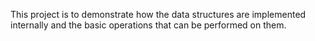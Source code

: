 This project is to demonstrate how the data structures are implemented internally and the basic operations that can be performed on them.
